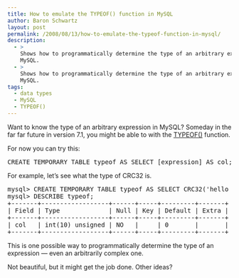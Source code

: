 ```yaml
---
title: How to emulate the TYPEOF() function in MySQL
author: Baron Schwartz
layout: post
permalink: /2008/08/13/how-to-emulate-the-typeof-function-in-mysql/
description:
  - >
    Shows how to programmatically determine the type of an arbitrary expression in
    MySQL.
  - >
    Shows how to programmatically determine the type of an arbitrary expression in
    MySQL.
tags:
  - data types
  - MySQL
  - TYPEOF()
---
```

Want to know the type of an arbitrary expression in MySQL? Someday in the far far future in version 7.1, you might be able to with the [TYPEOF()][1] function.

For now you can try this:

<!--more-->

<pre>CREATE TEMPORARY TABLE typeof AS SELECT [expression] AS col;</pre>

For example, let&#8217;s see what the type of CRC32 is.

<pre>mysql> CREATE TEMPORARY TABLE typeof AS SELECT CRC32('hello world') AS col;
mysql> DESCRIBE typeof;
+-------+------------------+------+-----+---------+-------+
| Field | Type             | Null | Key | Default | Extra |
+-------+------------------+------+-----+---------+-------+
| col   | int(10) unsigned | NO   |     | 0       |       | 
+-------+------------------+------+-----+---------+-------+
</pre>

This is one possible way to programmatically determine the type of an expression &#8212; even an arbitrarily complex one.

Not beautiful, but it might get the job done. Other ideas?

 [1]: http://forge.mysql.com/worklog/task.php?id=1299